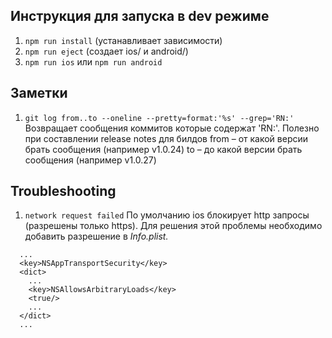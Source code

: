 ## Инструкция для запуска в dev режиме

1.  `npm run install` (устанавливает зависимости)
2.  `npm run eject` (создает ios/ и android/)
3.  `npm run ios` или `npm run android`

## Заметки

1.  `git log from..to --oneline --pretty=format:'%s' --grep='RN:'`
    Возвращает сообщения коммитов которые содержат 'RN:'.
    Полезно при составлении release notes для билдов
    from – от какой версии брать сообщения (например v1.0.24)
    to – до какой версии брать сообщения (например v1.0.27)

## Troubleshooting

1.  `network request failed`
    По умолчанию ios блокирует http запросы (разрешены только https).
    Для решения этой проблемы необходимо добавить разрешение в _Info.plist._

```
  ...
  <key>NSAppTransportSecurity</key>
  <dict>
    ...
    <key>NSAllowsArbitraryLoads</key>
    <true/>
    ...
  </dict>
  ...
```

